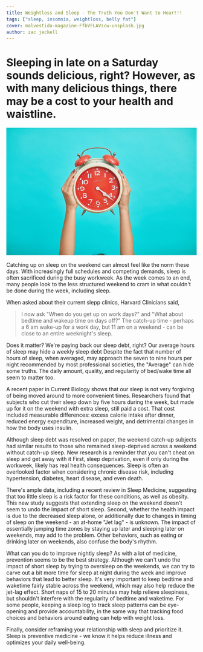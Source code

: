 ```yaml
---
title: Weightloss and Sleep - The Truth You Don't Want to Hear!!!
tags: ["sleep, insomnia, weightloss, belly fat"]
cover: malvestida-magazine-FfbVFLAVscw-unsplash.jpg
author: zac jeckell
---
```

# Sleeping in late on a Saturday sounds delicious, right? However, as with many delicious things, there may be a cost to your health and waistline.

![Photo by Malvestida Magazine on Unsplash](./malvestida-magazine-FfbVFLAVscw-unsplash.jpg)

Catching up on sleep on the weekend can almost feel like the norm these days. With increasingly full schedules and competing demands, sleep is often sacrificed during the busy workweek. As the week comes to an end, many people look to the less structured weekend to cram in what couldn't be done during the week, including sleep.

When asked about their current slepp clinics, Harvard Clinicians said,
> I now ask "When do you get up on work days?" and "What about bedtime and wakeup time on days off?" The catch-up time - perhaps a 6 am wake-up for a work day, but 11 am on a weekend - can be close to an entire weeknight's sleep.

Does it matter? We're paying back our sleep debt, right? Our average hours of sleep may hide a weekly sleep debt Despite the fact that number of hours of sleep, when averaged, may approach the seven to nine hours per night recommended by most professional societies, the "Average" can hide some truths. The daily amount, quality, and regularity of bed/wake time all seem to matter too.

A recent paper in Current Biology shows that our sleep is not very forgiving of being moved around to more convenient times. Researchers found that subjects who cut their sleep down by five hours during the week, but made up for it on the weekend with extra sleep, still paid a cost. That cost included measurable differences: excess calorie intake after dinner, reduced energy expenditure, increased weight, and detrimental changes in how the body uses insulin.

Although sleep debt was resolved on paper, the weekend catch-up subjects had similar results to those who remained sleep-deprived across a weekend without catch-up sleep. New research is a reminder that you can't cheat on sleep and get away with it First, sleep deprivation, even if only during the workweek, likely has real health consequences. Sleep is often an overlooked factor when considering chronic disease risk, including hypertension, diabetes, heart disease, and even death.

There's ample data, including a recent review in Sleep Medicine, suggesting that too little sleep is a risk factor for these conditions, as well as obesity. This new study suggests that extending sleep on the weekend doesn't seem to undo the impact of short sleep. Second, whether the health impact is due to the decreased sleep alone, or additionally due to changes in timing of sleep on the weekend - an at-home "Jet lag" - is unknown. The impact of essentially jumping time zones by staying up later and sleeping later on weekends, may add to the problem. Other behaviors, such as eating or drinking later on weekends, also confuse the body's rhythm.

What can you do to improve nightly sleep? As with a lot of medicine, prevention seems to be the best strategy. Although we can't undo the impact of short sleep by trying to oversleep on the weekends, we can try to carve out a bit more time for sleep at night during the week and improve behaviors that lead to better sleep. It's very important to keep bedtime and waketime fairly stable across the weekend, which may also help reduce the jet-lag effect. Short naps of 15 to 20 minutes may help relieve sleepiness, but shouldn't interfere with the regularity of bedtime and waketime. For some people, keeping a sleep log to track sleep patterns can be eye-opening and provide accountability, in the same way that tracking food choices and behaviors around eating can help with weight loss.

Finally, consider reframing your relationship with sleep and prioritize it. Sleep is preventive medicine - we know it helps reduce illness and optimizes your daily well-being.